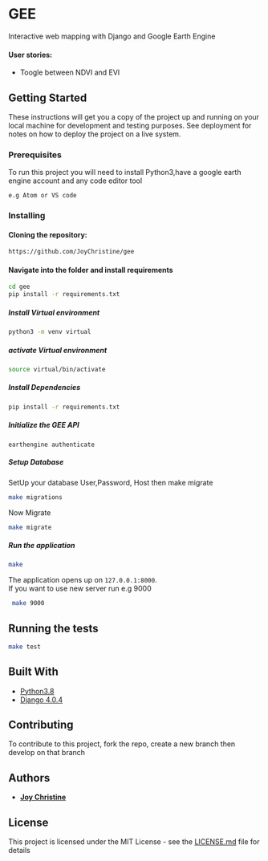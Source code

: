 # GEE
Interactive web mapping with Django and Google Earth Engine

#### User stories: 
* Toogle between NDVI and EVI 
 
## Getting Started

These instructions will get you a copy of the project up and running on your local machine for development and testing purposes. See deployment for notes on how to deploy the project on a live system.

### Prerequisites
To run this project you will need to install Python3,have a google earth engine account and any code editor tool 

```
e.g Atom or VS code
```

### Installing
#### Cloning the repository:  
 ```bash 
https://github.com/JoyChristine/gee
```
#### Navigate into the folder and install requirements  
 ```bash 
cd gee
pip install -r requirements.txt 
```
##### Install Virtual environment
 ```bash 
 python3 -m venv virtual
```  
##### activate Virtual  environment 
 ```bash 
source virtual/bin/activate  
```  

##### Install Dependencies  
 ```bash 
 pip install -r requirements.txt 
```  
##### Initialize the GEE API 
 ```
 earthengine authenticate
 ```

 ##### Setup Database  
  SetUp your database User,Password, Host then make migrate  
 ```bash 
make migrations
 ``` 
 Now Migrate  
 ```bash 
 make migrate 
```
##### Run the application  
 ```bash 
 make
``` 
The application opens up on `127.0.0.1:8000`. <br>
If you want to use new server run e.g 9000
```bash 
 make 9000
```

## Running the tests

 ```bash 
 make test
```

 
## Built With

* [Python3.8](https://www.python.org/)  
* [Django 4.0.4](https://docs.djangoproject.com/en/4.0/)  

## Contributing
To contribute to this project, fork the repo, create a new branch then develop on that branch

## Authors

* **[Joy Christine](https://github.com/JoyChristine)** 



## License

This project is licensed under the MIT License - see the [LICENSE.md](LICENSE.md) file for details
